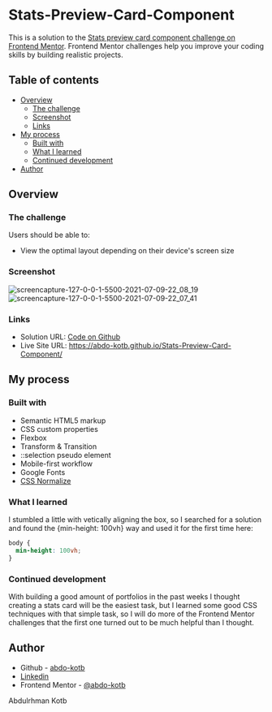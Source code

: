 # Stats-Preview-Card-Component

This is a solution to the [Stats preview card component challenge on Frontend Mentor](https://www.frontendmentor.io/challenges/stats-preview-card-component-8JqbgoU62). Frontend Mentor challenges help you improve your coding skills by building realistic projects.

## Table of contents

- [Overview](#overview)
  - [The challenge](#the-challenge)
  - [Screenshot](#screenshot)
  - [Links](#links)
- [My process](#my-process)
  - [Built with](#built-with)
  - [What I learned](#what-i-learned)
  - [Continued development](#continued-development)
- [Author](#author)

## Overview

### The challenge

Users should be able to:

- View the optimal layout depending on their device's screen size

### Screenshot

![screencapture-127-0-0-1-5500-2021-07-09-22_08_19](https://user-images.githubusercontent.com/86558336/125119847-b226bf00-e102-11eb-85b4-1d59323afafd.png)
![screencapture-127-0-0-1-5500-2021-07-09-22_07_41](https://user-images.githubusercontent.com/86558336/125119862-b8b53680-e102-11eb-8424-7319c9422426.png)

### Links

- Solution URL: [Code on Github](https://github.com/abdo-kotb/Stats-Preview-Card-Component)
- Live Site URL: https://abdo-kotb.github.io/Stats-Preview-Card-Component/

## My process

### Built with

- Semantic HTML5 markup
- CSS custom properties
- Flexbox
- Transform & Transition
- ::selection pseudo element
- Mobile-first workflow
- Google Fonts
- [CSS Normalize](https://necolas.github.io/normalize.css/)

### What I learned

I stumbled a little with vetically aligning the box, so I searched for a solution and found the {min-height: 100vh} way and used it for the first time here:
```css
body {
  min-height: 100vh;
}
```

### Continued development 

With building a good amount of portfolios in the past weeks I thought creating a stats card will be the easiest task, but I learned some good CSS techniques with that simple task, so I will do more of the Frontend Mentor challenges that the first one turned out to be much helpful than I thought.

## Author

- Github - [abdo-kotb](https://github.com/abdo-kotb)
- [Linkedin](https://www.linkedin.com/in/abdulrhman-mohammed-5687781b5/)
- Frontend Mentor - [@abdo-kotb](https://www.frontendmentor.io/profile/abdo-kotb) 


Abdulrhman Kotb
